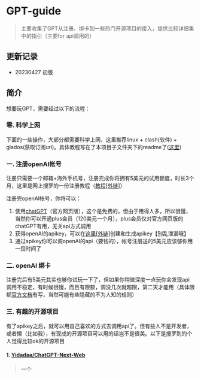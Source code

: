 # GPT-guide
> 主要收集了GPT从注册、绑卡到一些热门开源项目的接入，提供比较详细集中的指引（主要for api调用的）

## 更新记录
- 20230427 初版

## 简介
想要玩GPT，需要经过以下的流程：

### 零. 科学上网
下面的一些操作，大部分都需要科学上网，这里推荐linux + clash(软件) + glados(获取订阅url)。具体教程写在了本项目子文件夹下的readme了([这里]())

### 一. 注册openAI帐号
注册只需要一个邮箱+海外手机号，注册完成你将拥有5美元的试用额度，时长3个月，这里是网上搜罗的一份注册教程（[教程[外链]](https://www.pythonthree.com/register-openai-chatgpt/)）

注册完openAI帐号，你将可以：
1. 使用[chatGPT](https://chat.openai.com/chat)（官方网页版），这个是免费的，但由于用得人多，所以很慢，当然你可以开通plus会员（120美元一个月），plus会员仅对官方网页版的chatGPT有用，无关api方式调用
2. 获得openAI的apikey，可以在[这里[外链]](https://platform.openai.com/account/api-keys)创建和生成apikey【别乱泄漏哦】
3. 通过apikey你可以调openAI的api（要钱的），帐号注册送的5美元应该够你用一段时间了

### 二. openAI 绑卡
注册完后有5美元其实也够你试玩一下了，但如果你稍微深度一点玩你会发现api调用不稳定，有时候很慢，而且有限额，调没几次就超限，第二天才能用（具体限额[官方文档](https://platform.openai.com/docs/guides/rate-limits)有写，当然可能有些隐藏的不为人知的规则）

### 三. 有趣的开源项目
有了apikey之后，就可以用自己喜欢的方式去调用api了。但有些人不是开发者，或者懒（比如我），有现成的开源项目可以用的话岂不是很美。以下是搜罗到的个人觉得比较ok的开源项目

#### 1. [Yidadaa/ChatGPT-Next-Web](https://github.com/Yidadaa/ChatGPT-Next-Web.git)
> 一个
